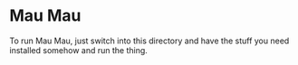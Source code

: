# Mau Mau

To run Mau Mau, just switch into this directory and have the stuff you need installed somehow and run the thing.
